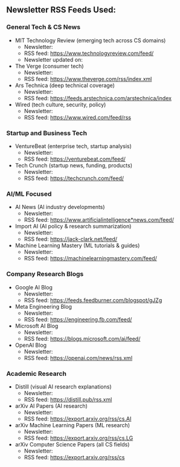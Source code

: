 ## Newsletter RSS Feeds Used:

### General Tech & CS News

- MIT Technology Review (emerging tech across CS domains)
  - Newsletter:
  - RSS feed: https://www.technologyreview.com/feed/
  - Newsletter updated on:
- The Verge (consumer tech)
  - Newsletter:
  - RSS feed: https://www.theverge.com/rss/index.xml
- Ars Technica (deep technical coverage)
  - Newsletter:
  - RSS feed: https://feeds.arstechnica.com/arstechnica/index
- Wired (tech culture, security, policy)
  - Newsletter:
  - RSS feed: https://www.wired.com/feed/rss

### Startup and Business Tech

- VentureBeat (enterprise tech, startup analysis)
  - Newsletter:
  - RSS feed: https://venturebeat.com/feed/
- Tech Crunch (startup news, funding, products)
  - Newsletter:
  - RSS feed: https://techcrunch.com/feed/

### AI/ML Focused

- AI News (AI industry developments)
  - Newsletter:
  - RSS feed: https://www.artificialintelligence*news.com/feed/
- Import AI (AI policy & research summarization)
  - Newsletter:
  - RSS feed: https://jack-clark.net/feed/
- Machine Learning Mastery (ML tutorials & guides)
  - Newsletter:
  - RSS feed: https://machinelearningmastery.com/feed/

### Company Research Blogs

- Google AI Blog
  - Newsletter:
  - RSS feed: https://feeds.feedburner.com/blogspot/gJZg
- Meta Engineering Blog
  - Newsletter:
  - RSS feed: https://engineering.fb.com/feed/
- Microsoft AI Blog
  - Newsletter:
  - RSS feed: https://blogs.microsoft.com/ai/feed/
- OpenAI Blog
  - Newsletter:
  - RSS feed: https://openai.com/news/rss.xml

### Academic Research

- Distill (visual AI research explanations)
  - Newsletter:
  - RSS feed: https://distill.pub/rss.xml
- arXiv AI Papers (AI research)
  - Newsletter:
  - RSS feed: https://export.arxiv.org/rss/cs.AI
- arXiv Machine Learning Papers (ML research)
  - Newsletter:
  - RSS feed: https://export.arxiv.org/rss/cs.LG
- arXiv Computer Science Papers (all CS fields)
  - Newsletter:
  - RSS feed: https://export.arxiv.org/rss/cs
